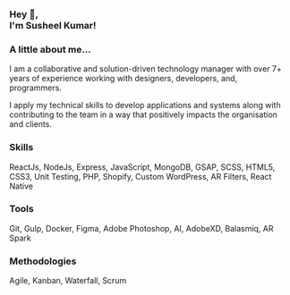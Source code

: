 <h3> Hey 👋, <br/>I'm Susheel Kumar!</h1>
</h3>

### A little about me...
I am a collaborative and solution-driven technology manager with over 7+ years of experience working with designers, developers, and, programmers.

I apply my technical skills to develop applications and systems along with contributing to the team in a way that positively impacts the organisation and clients.


### Skills
ReactJs, NodeJs, Express, JavaScript, MongoDB, GSAP, SCSS, HTML5, CSS3, Unit Testing, PHP, Shopify, Custom WordPress, AR Filters, React Native 


### Tools
Git, Gulp, Docker, Figma, Adobe Photoshop, AI, AdobeXD, Balasmiq, AR Spark


### Methodologies
Agile, Kanban, Waterfall, Scrum
